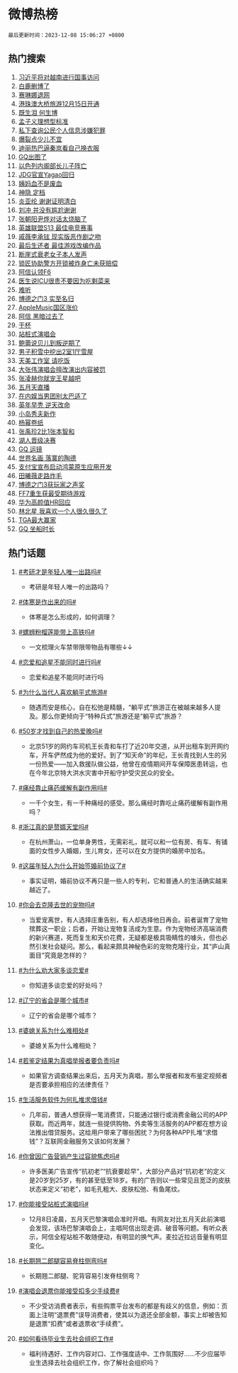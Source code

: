 # 微博热榜

`最后更新时间：2023-12-08 15:06:27 +0800`

## 热门搜索

1. [习近平将对越南进行国事访问](https://m.weibo.cn/search?containerid=100103type%3D1%26t%3D10%26q%3D%23%E4%B9%A0%E8%BF%91%E5%B9%B3%E5%B0%86%E5%AF%B9%E8%B6%8A%E5%8D%97%E8%BF%9B%E8%A1%8C%E5%9B%BD%E4%BA%8B%E8%AE%BF%E9%97%AE%23&stream_entry_id=51&isnewpage=1&extparam=seat%3D1%26filter_type%3Drealtimehot%26q%3D%2523%25E4%25B9%25A0%25E8%25BF%2591%25E5%25B9%25B3%25E5%25B0%2586%25E5%25AF%25B9%25E8%25B6%258A%25E5%258D%2597%25E8%25BF%259B%25E8%25A1%258C%25E5%259B%25BD%25E4%25BA%258B%25E8%25AE%25BF%25E9%2597%25AE%2523%26c_type%3D51%26dgr%3D0%26pos%3D0%26cate%3D10103%26stream_entry_id%3D51%26display_time%3D1702019185%26pre_seqid%3D170201918552001396106)
1. [白鹿删博了](https://m.weibo.cn/search?containerid=100103type%3D1%26t%3D10%26q%3D%23%E7%99%BD%E9%B9%BF%E5%88%A0%E5%8D%9A%E4%BA%86%23&stream_entry_id=31&isnewpage=1&extparam=seat%3D1%26band_rank%3D1%26q%3D%2523%25E7%2599%25BD%25E9%25B9%25BF%25E5%2588%25A0%25E5%258D%259A%25E4%25BA%2586%2523%26flag%3D1%26cate%3D5001%26stream_entry_id%3D31%26realpos%3D1%26filter_type%3Drealtimehot%26dgr%3D0%26lcate%3D5001%26c_type%3D31%26pos%3D0%26display_time%3D1702019185%26pre_seqid%3D170201918552001396106)
1. [赛琳娜退网](https://m.weibo.cn/search?containerid=100103type%3D1%26t%3D10%26q%3D%E8%B5%9B%E7%90%B3%E5%A8%9C%E9%80%80%E7%BD%91&stream_entry_id=31&isnewpage=1&extparam=seat%3D1%26band_rank%3D2%26q%3D%25E8%25B5%259B%25E7%2590%25B3%25E5%25A8%259C%25E9%2580%2580%25E7%25BD%2591%26flag%3D1%26cate%3D5001%26stream_entry_id%3D31%26realpos%3D2%26filter_type%3Drealtimehot%26dgr%3D0%26lcate%3D5001%26c_type%3D31%26pos%3D1%26display_time%3D1702019185%26pre_seqid%3D170201918552001396106)
1. [港珠澳大桥旅游12月15日开通](https://m.weibo.cn/search?containerid=100103type%3D1%26t%3D10%26q%3D%23%E6%B8%AF%E7%8F%A0%E6%BE%B3%E5%A4%A7%E6%A1%A5%E6%97%85%E6%B8%B812%E6%9C%8815%E6%97%A5%E5%BC%80%E9%80%9A%23&stream_entry_id=31&isnewpage=1&extparam=seat%3D1%26band_rank%3D3%26q%3D%2523%25E6%25B8%25AF%25E7%258F%25A0%25E6%25BE%25B3%25E5%25A4%25A7%25E6%25A1%25A5%25E6%2597%2585%25E6%25B8%25B812%25E6%259C%258815%25E6%2597%25A5%25E5%25BC%2580%25E9%2580%259A%2523%26flag%3D0%26cate%3D5001%26stream_entry_id%3D31%26realpos%3D3%26filter_type%3Drealtimehot%26dgr%3D0%26lcate%3D5001%26c_type%3D31%26pos%3D2%26display_time%3D1702019185%26pre_seqid%3D170201918552001396106)
1. [既生泪 何生博](https://m.weibo.cn/search?containerid=100103type%3D1%26t%3D10%26q%3D%E6%97%A2%E7%94%9F%E6%B3%AA+%E4%BD%95%E7%94%9F%E5%8D%9A&stream_entry_id=31&isnewpage=1&extparam=seat%3D1%26band_rank%3D4%26q%3D%25E6%2597%25A2%25E7%2594%259F%25E6%25B3%25AA%2520%25E4%25BD%2595%25E7%2594%259F%25E5%258D%259A%26flag%3D1%26cate%3D5001%26stream_entry_id%3D31%26realpos%3D4%26filter_type%3Drealtimehot%26dgr%3D0%26lcate%3D5001%26c_type%3D31%26pos%3D3%26display_time%3D1702019185%26pre_seqid%3D170201918552001396106)
1. [孟子义理想型标准](https://m.weibo.cn/search?containerid=100103type%3D1%26t%3D10%26q%3D%23%E5%AD%9F%E5%AD%90%E4%B9%89%E7%90%86%E6%83%B3%E5%9E%8B%E6%A0%87%E5%87%86%23&stream_entry_id=31&isnewpage=1&extparam=seat%3D1%26band_rank%3D5%26q%3D%2523%25E5%25AD%259F%25E5%25AD%2590%25E4%25B9%2589%25E7%2590%2586%25E6%2583%25B3%25E5%259E%258B%25E6%25A0%2587%25E5%2587%2586%2523%26flag%3D1%26cate%3D5001%26stream_entry_id%3D31%26realpos%3D5%26filter_type%3Drealtimehot%26dgr%3D0%26lcate%3D5001%26c_type%3D31%26pos%3D4%26display_time%3D1702019185%26pre_seqid%3D170201918552001396106)
1. [私下查询公民个人信息涉嫌犯罪](https://m.weibo.cn/search?containerid=100103type%3D1%26t%3D10%26q%3D%23%E7%A7%81%E4%B8%8B%E6%9F%A5%E8%AF%A2%E5%85%AC%E6%B0%91%E4%B8%AA%E4%BA%BA%E4%BF%A1%E6%81%AF%E6%B6%89%E5%AB%8C%E7%8A%AF%E7%BD%AA%23&stream_entry_id=31&isnewpage=1&extparam=seat%3D1%26band_rank%3D6%26q%3D%2523%25E7%25A7%2581%25E4%25B8%258B%25E6%259F%25A5%25E8%25AF%25A2%25E5%2585%25AC%25E6%25B0%2591%25E4%25B8%25AA%25E4%25BA%25BA%25E4%25BF%25A1%25E6%2581%25AF%25E6%25B6%2589%25E5%25AB%258C%25E7%258A%25AF%25E7%25BD%25AA%2523%26flag%3D1%26cate%3D5001%26stream_entry_id%3D31%26realpos%3D6%26filter_type%3Drealtimehot%26dgr%3D0%26lcate%3D5001%26c_type%3D31%26pos%3D5%26display_time%3D1702019185%26pre_seqid%3D170201918552001396106)
1. [爆裂点少儿不宜](https://m.weibo.cn/search?containerid=100103type%3D1%26t%3D10%26q%3D%23%E7%88%86%E8%A3%82%E7%82%B9%E5%B0%91%E5%84%BF%E4%B8%8D%E5%AE%9C%23&stream_entry_id=31&isnewpage=1&extparam=seat%3D1%26band_rank%3D7%26dgr%3D0%26q%3D%2523%25E7%2588%2586%25E8%25A3%2582%25E7%2582%25B9%25E5%25B0%2591%25E5%2584%25BF%25E4%25B8%258D%25E5%25AE%259C%2523%26is_ad_pos%3D1%26stream_entry_id%3D31%26adid%3D213659%26cate%3D5001%26pos%3D6%26filter_type%3Drealtimehot%26c_type%3D31%26lcate%3D5001%26topic_ad%3D1%26display_time%3D1702019185%26pre_seqid%3D170201918552001396106)
1. [迪丽热巴逼秦岚看自己换衣服](https://m.weibo.cn/search?containerid=100103type%3D1%26t%3D10%26q%3D%E8%BF%AA%E4%B8%BD%E7%83%AD%E5%B7%B4%E9%80%BC%E7%A7%A6%E5%B2%9A%E7%9C%8B%E8%87%AA%E5%B7%B1%E6%8D%A2%E8%A1%A3%E6%9C%8D&stream_entry_id=31&isnewpage=1&extparam=seat%3D1%26band_rank%3D7%26q%3D%25E8%25BF%25AA%25E4%25B8%25BD%25E7%2583%25AD%25E5%25B7%25B4%25E9%2580%25BC%25E7%25A7%25A6%25E5%25B2%259A%25E7%259C%258B%25E8%2587%25AA%25E5%25B7%25B1%25E6%258D%25A2%25E8%25A1%25A3%25E6%259C%258D%26flag%3D2%26cate%3D5001%26stream_entry_id%3D31%26realpos%3D7%26filter_type%3Drealtimehot%26dgr%3D0%26lcate%3D5001%26c_type%3D31%26pos%3D7%26display_time%3D1702019185%26pre_seqid%3D170201918552001396106)
1. [GQ出图了](https://m.weibo.cn/search?containerid=100103type%3D1%26t%3D10%26q%3D%23GQ%E5%87%BA%E5%9B%BE%E4%BA%86%23&stream_entry_id=31&isnewpage=1&extparam=seat%3D1%26band_rank%3D8%26q%3D%2523GQ%25E5%2587%25BA%25E5%259B%25BE%25E4%25BA%2586%2523%26flag%3D16%26cate%3D5001%26stream_entry_id%3D31%26realpos%3D8%26filter_type%3Drealtimehot%26dgr%3D0%26lcate%3D5001%26c_type%3D31%26pos%3D8%26display_time%3D1702019185%26pre_seqid%3D170201918552001396106)
1. [以色列内阁部长儿子阵亡](https://m.weibo.cn/search?containerid=100103type%3D1%26t%3D10%26q%3D%23%E4%BB%A5%E8%89%B2%E5%88%97%E5%86%85%E9%98%81%E9%83%A8%E9%95%BF%E5%84%BF%E5%AD%90%E9%98%B5%E4%BA%A1%23&stream_entry_id=31&isnewpage=1&extparam=seat%3D1%26band_rank%3D9%26q%3D%2523%25E4%25BB%25A5%25E8%2589%25B2%25E5%2588%2597%25E5%2586%2585%25E9%2598%2581%25E9%2583%25A8%25E9%2595%25BF%25E5%2584%25BF%25E5%25AD%2590%25E9%2598%25B5%25E4%25BA%25A1%2523%26flag%3D1%26cate%3D5001%26stream_entry_id%3D31%26realpos%3D9%26filter_type%3Drealtimehot%26dgr%3D0%26lcate%3D5001%26c_type%3D31%26pos%3D9%26display_time%3D1702019185%26pre_seqid%3D170201918552001396106)
1. [JDG官宣Yagao回归](https://m.weibo.cn/search?containerid=100103type%3D1%26t%3D10%26q%3D%23JDG%E5%AE%98%E5%AE%A3Yagao%E5%9B%9E%E5%BD%92%23&stream_entry_id=31&isnewpage=1&extparam=seat%3D1%26band_rank%3D10%26q%3D%2523JDG%25E5%25AE%2598%25E5%25AE%25A3Yagao%25E5%259B%259E%25E5%25BD%2592%2523%26flag%3D1%26cate%3D5001%26stream_entry_id%3D31%26realpos%3D10%26filter_type%3Drealtimehot%26dgr%3D0%26lcate%3D5001%26c_type%3D31%26pos%3D10%26display_time%3D1702019185%26pre_seqid%3D170201918552001396106)
1. [姨妈血不是废血](https://m.weibo.cn/search?containerid=100103type%3D1%26t%3D10%26q%3D%E5%A7%A8%E5%A6%88%E8%A1%80%E4%B8%8D%E6%98%AF%E5%BA%9F%E8%A1%80&stream_entry_id=31&isnewpage=1&extparam=seat%3D1%26band_rank%3D11%26q%3D%25E5%25A7%25A8%25E5%25A6%2588%25E8%25A1%2580%25E4%25B8%258D%25E6%2598%25AF%25E5%25BA%259F%25E8%25A1%2580%26flag%3D1%26cate%3D5001%26stream_entry_id%3D31%26realpos%3D11%26filter_type%3Drealtimehot%26dgr%3D0%26lcate%3D5001%26c_type%3D31%26pos%3D11%26display_time%3D1702019185%26pre_seqid%3D170201918552001396106)
1. [神隐 定档](https://m.weibo.cn/search?containerid=100103type%3D1%26t%3D10%26q%3D%E7%A5%9E%E9%9A%90+%E5%AE%9A%E6%A1%A3&stream_entry_id=31&isnewpage=1&extparam=seat%3D1%26band_rank%3D12%26q%3D%25E7%25A5%259E%25E9%259A%2590%2520%25E5%25AE%259A%25E6%25A1%25A3%26flag%3D1%26cate%3D5001%26stream_entry_id%3D31%26realpos%3D12%26filter_type%3Drealtimehot%26dgr%3D0%26lcate%3D5001%26c_type%3D31%26pos%3D12%26display_time%3D1702019185%26pre_seqid%3D170201918552001396106)
1. [炎亚纶 谢谢证明清白](https://m.weibo.cn/search?containerid=100103type%3D1%26t%3D10%26q%3D%E7%82%8E%E4%BA%9A%E7%BA%B6+%E8%B0%A2%E8%B0%A2%E8%AF%81%E6%98%8E%E6%B8%85%E7%99%BD&stream_entry_id=31&isnewpage=1&extparam=seat%3D1%26band_rank%3D13%26q%3D%25E7%2582%258E%25E4%25BA%259A%25E7%25BA%25B6%2520%25E8%25B0%25A2%25E8%25B0%25A2%25E8%25AF%2581%25E6%2598%258E%25E6%25B8%2585%25E7%2599%25BD%26flag%3D2%26cate%3D5001%26stream_entry_id%3D31%26realpos%3D13%26filter_type%3Drealtimehot%26dgr%3D0%26lcate%3D5001%26c_type%3D31%26pos%3D13%26display_time%3D1702019185%26pre_seqid%3D170201918552001396106)
1. [刘冲 并没有尴尬谢谢](https://m.weibo.cn/search?containerid=100103type%3D1%26t%3D10%26q%3D%E5%88%98%E5%86%B2+%E5%B9%B6%E6%B2%A1%E6%9C%89%E5%B0%B4%E5%B0%AC%E8%B0%A2%E8%B0%A2&stream_entry_id=31&isnewpage=1&extparam=seat%3D1%26band_rank%3D14%26q%3D%25E5%2588%2598%25E5%2586%25B2%2520%25E5%25B9%25B6%25E6%25B2%25A1%25E6%259C%2589%25E5%25B0%25B4%25E5%25B0%25AC%25E8%25B0%25A2%25E8%25B0%25A2%26flag%3D0%26cate%3D5001%26stream_entry_id%3D31%26realpos%3D14%26filter_type%3Drealtimehot%26dgr%3D0%26lcate%3D5001%26c_type%3D31%26pos%3D14%26display_time%3D1702019185%26pre_seqid%3D170201918552001396106)
1. [张朝阳尹烨对话太烧脑了](https://m.weibo.cn/search?containerid=100103type%3D1%26t%3D10%26q%3D%23%E5%BC%A0%E6%9C%9D%E9%98%B3%E5%B0%B9%E7%83%A8%E5%AF%B9%E8%AF%9D%E5%A4%AA%E7%83%A7%E8%84%91%E4%BA%86%23&stream_entry_id=31&isnewpage=1&extparam=seat%3D1%26band_rank%3D15%26q%3D%2523%25E5%25BC%25A0%25E6%259C%259D%25E9%2598%25B3%25E5%25B0%25B9%25E7%2583%25A8%25E5%25AF%25B9%25E8%25AF%259D%25E5%25A4%25AA%25E7%2583%25A7%25E8%2584%2591%25E4%25BA%2586%2523%26flag%3D0%26adid%3D213742%26cate%3D5001%26stream_entry_id%3D31%26realpos%3D15%26filter_type%3Drealtimehot%26dgr%3D0%26lcate%3D5001%26c_type%3D31%26pos%3D15%26display_time%3D1702019185%26pre_seqid%3D170201918552001396106)
1. [英雄联盟S13 最佳电竞赛事](https://m.weibo.cn/search?containerid=100103type%3D1%26t%3D10%26q%3D%E8%8B%B1%E9%9B%84%E8%81%94%E7%9B%9FS13+%E6%9C%80%E4%BD%B3%E7%94%B5%E7%AB%9E%E8%B5%9B%E4%BA%8B&stream_entry_id=31&isnewpage=1&extparam=seat%3D1%26band_rank%3D16%26q%3D%25E8%258B%25B1%25E9%259B%2584%25E8%2581%2594%25E7%259B%259FS13%2520%25E6%259C%2580%25E4%25BD%25B3%25E7%2594%25B5%25E7%25AB%259E%25E8%25B5%259B%25E4%25BA%258B%26flag%3D1%26cate%3D5001%26stream_entry_id%3D31%26realpos%3D16%26filter_type%3Drealtimehot%26dgr%3D0%26lcate%3D5001%26c_type%3D31%26pos%3D16%26display_time%3D1702019185%26pre_seqid%3D170201918552001396106)
1. [戚薇李承铉 现实版恶作剧之吻](https://m.weibo.cn/search?containerid=100103type%3D1%26t%3D10%26q%3D%E6%88%9A%E8%96%87%E6%9D%8E%E6%89%BF%E9%93%89+%E7%8E%B0%E5%AE%9E%E7%89%88%E6%81%B6%E4%BD%9C%E5%89%A7%E4%B9%8B%E5%90%BB&stream_entry_id=31&isnewpage=1&extparam=seat%3D1%26band_rank%3D17%26q%3D%25E6%2588%259A%25E8%2596%2587%25E6%259D%258E%25E6%2589%25BF%25E9%2593%2589%2520%25E7%258E%25B0%25E5%25AE%259E%25E7%2589%2588%25E6%2581%25B6%25E4%25BD%259C%25E5%2589%25A7%25E4%25B9%258B%25E5%2590%25BB%26flag%3D1%26cate%3D5001%26stream_entry_id%3D31%26realpos%3D17%26filter_type%3Drealtimehot%26dgr%3D0%26lcate%3D5001%26c_type%3D31%26pos%3D17%26display_time%3D1702019185%26pre_seqid%3D170201918552001396106)
1. [最后生还者 最佳游戏改编作品](https://m.weibo.cn/search?containerid=100103type%3D1%26t%3D10%26q%3D%E6%9C%80%E5%90%8E%E7%94%9F%E8%BF%98%E8%80%85+%E6%9C%80%E4%BD%B3%E6%B8%B8%E6%88%8F%E6%94%B9%E7%BC%96%E4%BD%9C%E5%93%81&stream_entry_id=31&isnewpage=1&extparam=seat%3D1%26band_rank%3D18%26q%3D%25E6%259C%2580%25E5%2590%258E%25E7%2594%259F%25E8%25BF%2598%25E8%2580%2585%2520%25E6%259C%2580%25E4%25BD%25B3%25E6%25B8%25B8%25E6%2588%258F%25E6%2594%25B9%25E7%25BC%2596%25E4%25BD%259C%25E5%2593%2581%26flag%3D1%26cate%3D5001%26stream_entry_id%3D31%26realpos%3D18%26filter_type%3Drealtimehot%26dgr%3D0%26lcate%3D5001%26c_type%3D31%26pos%3D18%26display_time%3D1702019185%26pre_seqid%3D170201918552001396106)
1. [断崖式衰老女子本人发声](https://m.weibo.cn/search?containerid=100103type%3D1%26t%3D10%26q%3D%23%E6%96%AD%E5%B4%96%E5%BC%8F%E8%A1%B0%E8%80%81%E5%A5%B3%E5%AD%90%E6%9C%AC%E4%BA%BA%E5%8F%91%E5%A3%B0%23&stream_entry_id=31&isnewpage=1&extparam=seat%3D1%26band_rank%3D19%26q%3D%2523%25E6%2596%25AD%25E5%25B4%2596%25E5%25BC%258F%25E8%25A1%25B0%25E8%2580%2581%25E5%25A5%25B3%25E5%25AD%2590%25E6%259C%25AC%25E4%25BA%25BA%25E5%258F%2591%25E5%25A3%25B0%2523%26flag%3D0%26cate%3D5001%26stream_entry_id%3D31%26realpos%3D19%26filter_type%3Drealtimehot%26dgr%3D0%26lcate%3D5001%26c_type%3D31%26pos%3D19%26display_time%3D1702019185%26pre_seqid%3D170201918552001396106)
1. [锁匠协助警方开锁被炸身亡未获赔偿](https://m.weibo.cn/search?containerid=100103type%3D1%26t%3D10%26q%3D%23%E9%94%81%E5%8C%A0%E5%8D%8F%E5%8A%A9%E8%AD%A6%E6%96%B9%E5%BC%80%E9%94%81%E8%A2%AB%E7%82%B8%E8%BA%AB%E4%BA%A1%E6%9C%AA%E8%8E%B7%E8%B5%94%E5%81%BF%23&stream_entry_id=31&isnewpage=1&extparam=seat%3D1%26band_rank%3D20%26q%3D%2523%25E9%2594%2581%25E5%258C%25A0%25E5%258D%258F%25E5%258A%25A9%25E8%25AD%25A6%25E6%2596%25B9%25E5%25BC%2580%25E9%2594%2581%25E8%25A2%25AB%25E7%2582%25B8%25E8%25BA%25AB%25E4%25BA%25A1%25E6%259C%25AA%25E8%258E%25B7%25E8%25B5%2594%25E5%2581%25BF%2523%26flag%3D0%26cate%3D5001%26stream_entry_id%3D31%26realpos%3D20%26filter_type%3Drealtimehot%26dgr%3D0%26lcate%3D5001%26c_type%3D31%26pos%3D20%26display_time%3D1702019185%26pre_seqid%3D170201918552001396106)
1. [阿信认领F6](https://m.weibo.cn/search?containerid=100103type%3D1%26t%3D10%26q%3D%23%E9%98%BF%E4%BF%A1%E8%AE%A4%E9%A2%86F6%23&stream_entry_id=31&isnewpage=1&extparam=seat%3D1%26band_rank%3D21%26q%3D%2523%25E9%2598%25BF%25E4%25BF%25A1%25E8%25AE%25A4%25E9%25A2%2586F6%2523%26flag%3D1%26cate%3D5001%26stream_entry_id%3D31%26realpos%3D21%26filter_type%3Drealtimehot%26dgr%3D0%26lcate%3D5001%26c_type%3D31%26pos%3D21%26display_time%3D1702019185%26pre_seqid%3D170201918552001396106)
1. [医生说ICU很贵不要因为吃剩菜来](https://m.weibo.cn/search?containerid=100103type%3D1%26t%3D10%26q%3D%23%E5%8C%BB%E7%94%9F%E8%AF%B4ICU%E5%BE%88%E8%B4%B5%E4%B8%8D%E8%A6%81%E5%9B%A0%E4%B8%BA%E5%90%83%E5%89%A9%E8%8F%9C%E6%9D%A5%23&stream_entry_id=31&isnewpage=1&extparam=seat%3D1%26band_rank%3D22%26q%3D%2523%25E5%258C%25BB%25E7%2594%259F%25E8%25AF%25B4ICU%25E5%25BE%2588%25E8%25B4%25B5%25E4%25B8%258D%25E8%25A6%2581%25E5%259B%25A0%25E4%25B8%25BA%25E5%2590%2583%25E5%2589%25A9%25E8%258F%259C%25E6%259D%25A5%2523%26flag%3D32768%26cate%3D5001%26stream_entry_id%3D31%26realpos%3D22%26filter_type%3Drealtimehot%26dgr%3D0%26lcate%3D5001%26c_type%3D31%26pos%3D22%26display_time%3D1702019185%26pre_seqid%3D170201918552001396106)
1. [难听](https://m.weibo.cn/search?containerid=100103type%3D1%26t%3D10%26q%3D%E9%9A%BE%E5%90%AC&stream_entry_id=31&isnewpage=1&extparam=seat%3D1%26band_rank%3D23%26q%3D%25E9%259A%25BE%25E5%2590%25AC%26flag%3D0%26cate%3D5001%26stream_entry_id%3D31%26realpos%3D23%26filter_type%3Drealtimehot%26dgr%3D0%26lcate%3D5001%26c_type%3D31%26pos%3D23%26display_time%3D1702019185%26pre_seqid%3D170201918552001396106)
1. [博德之门3 实至名归](https://m.weibo.cn/search?containerid=100103type%3D1%26t%3D10%26q%3D%E5%8D%9A%E5%BE%B7%E4%B9%8B%E9%97%A83+%E5%AE%9E%E8%87%B3%E5%90%8D%E5%BD%92&stream_entry_id=31&isnewpage=1&extparam=seat%3D1%26band_rank%3D24%26q%3D%25E5%258D%259A%25E5%25BE%25B7%25E4%25B9%258B%25E9%2597%25A83%2520%25E5%25AE%259E%25E8%2587%25B3%25E5%2590%258D%25E5%25BD%2592%26flag%3D1%26cate%3D5001%26stream_entry_id%3D31%26realpos%3D24%26filter_type%3Drealtimehot%26dgr%3D0%26lcate%3D5001%26c_type%3D31%26pos%3D24%26display_time%3D1702019185%26pre_seqid%3D170201918552001396106)
1. [AppleMusic国区涨价](https://m.weibo.cn/search?containerid=100103type%3D1%26t%3D10%26q%3D%23AppleMusic%E5%9B%BD%E5%8C%BA%E6%B6%A8%E4%BB%B7%23&stream_entry_id=31&isnewpage=1&extparam=seat%3D1%26band_rank%3D25%26q%3D%2523AppleMusic%25E5%259B%25BD%25E5%258C%25BA%25E6%25B6%25A8%25E4%25BB%25B7%2523%26flag%3D1%26cate%3D5001%26stream_entry_id%3D31%26realpos%3D25%26filter_type%3Drealtimehot%26dgr%3D0%26lcate%3D5001%26c_type%3D31%26pos%3D25%26display_time%3D1702019185%26pre_seqid%3D170201918552001396106)
1. [阿信 黑暗过去了](https://m.weibo.cn/search?containerid=100103type%3D1%26t%3D10%26q%3D%E9%98%BF%E4%BF%A1+%E9%BB%91%E6%9A%97%E8%BF%87%E5%8E%BB%E4%BA%86&stream_entry_id=31&isnewpage=1&extparam=seat%3D1%26band_rank%3D26%26q%3D%25E9%2598%25BF%25E4%25BF%25A1%2520%25E9%25BB%2591%25E6%259A%2597%25E8%25BF%2587%25E5%258E%25BB%25E4%25BA%2586%26flag%3D0%26cate%3D5001%26stream_entry_id%3D31%26realpos%3D26%26filter_type%3Drealtimehot%26dgr%3D0%26lcate%3D5001%26c_type%3D31%26pos%3D26%26display_time%3D1702019185%26pre_seqid%3D170201918552001396106)
1. [干杯](https://m.weibo.cn/search?containerid=100103type%3D1%26t%3D10%26q%3D%E5%B9%B2%E6%9D%AF&stream_entry_id=31&isnewpage=1&extparam=seat%3D1%26band_rank%3D27%26q%3D%25E5%25B9%25B2%25E6%259D%25AF%26flag%3D1%26cate%3D5001%26stream_entry_id%3D31%26realpos%3D27%26filter_type%3Drealtimehot%26dgr%3D0%26lcate%3D5001%26c_type%3D31%26pos%3D27%26display_time%3D1702019185%26pre_seqid%3D170201918552001396106)
1. [站桩式演唱会](https://m.weibo.cn/search?containerid=100103type%3D1%26t%3D10%26q%3D%E7%AB%99%E6%A1%A9%E5%BC%8F%E6%BC%94%E5%94%B1%E4%BC%9A&stream_entry_id=31&isnewpage=1&extparam=seat%3D1%26band_rank%3D28%26q%3D%25E7%25AB%2599%25E6%25A1%25A9%25E5%25BC%258F%25E6%25BC%2594%25E5%2594%25B1%25E4%25BC%259A%26flag%3D0%26cate%3D5001%26stream_entry_id%3D31%26realpos%3D28%26filter_type%3Drealtimehot%26dgr%3D0%26lcate%3D5001%26c_type%3D31%26pos%3D28%26display_time%3D1702019185%26pre_seqid%3D170201918552001396106)
1. [鲍蕾说贝儿到叛逆期了](https://m.weibo.cn/search?containerid=100103type%3D1%26t%3D10%26q%3D%23%E9%B2%8D%E8%95%BE%E8%AF%B4%E8%B4%9D%E5%84%BF%E5%88%B0%E5%8F%9B%E9%80%86%E6%9C%9F%E4%BA%86%23&stream_entry_id=31&isnewpage=1&extparam=seat%3D1%26band_rank%3D29%26q%3D%2523%25E9%25B2%258D%25E8%2595%25BE%25E8%25AF%25B4%25E8%25B4%259D%25E5%2584%25BF%25E5%2588%25B0%25E5%258F%259B%25E9%2580%2586%25E6%259C%259F%25E4%25BA%2586%2523%26flag%3D1%26cate%3D5001%26stream_entry_id%3D31%26realpos%3D29%26filter_type%3Drealtimehot%26dgr%3D0%26lcate%3D5001%26c_type%3D31%26pos%3D29%26display_time%3D1702019185%26pre_seqid%3D170201918552001396106)
1. [男子积雪中挖出2室1厅雪屋](https://m.weibo.cn/search?containerid=100103type%3D1%26t%3D10%26q%3D%23%E7%94%B7%E5%AD%90%E7%A7%AF%E9%9B%AA%E4%B8%AD%E6%8C%96%E5%87%BA2%E5%AE%A41%E5%8E%85%E9%9B%AA%E5%B1%8B%23&stream_entry_id=31&isnewpage=1&extparam=seat%3D1%26band_rank%3D30%26q%3D%2523%25E7%2594%25B7%25E5%25AD%2590%25E7%25A7%25AF%25E9%259B%25AA%25E4%25B8%25AD%25E6%258C%2596%25E5%2587%25BA2%25E5%25AE%25A41%25E5%258E%2585%25E9%259B%25AA%25E5%25B1%258B%2523%26flag%3D32768%26cate%3D5001%26stream_entry_id%3D31%26realpos%3D30%26filter_type%3Drealtimehot%26dgr%3D0%26lcate%3D5001%26c_type%3D31%26pos%3D30%26display_time%3D1702019185%26pre_seqid%3D170201918552001396106)
1. [天美工作室 请吃饭](https://m.weibo.cn/search?containerid=100103type%3D1%26t%3D10%26q%3D%E5%A4%A9%E7%BE%8E%E5%B7%A5%E4%BD%9C%E5%AE%A4+%E8%AF%B7%E5%90%83%E9%A5%AD&stream_entry_id=31&isnewpage=1&extparam=seat%3D1%26band_rank%3D31%26q%3D%25E5%25A4%25A9%25E7%25BE%258E%25E5%25B7%25A5%25E4%25BD%259C%25E5%25AE%25A4%2520%25E8%25AF%25B7%25E5%2590%2583%25E9%25A5%25AD%26flag%3D1%26cate%3D5001%26stream_entry_id%3D31%26realpos%3D31%26filter_type%3Drealtimehot%26dgr%3D0%26lcate%3D5001%26c_type%3D31%26pos%3D31%26display_time%3D1702019185%26pre_seqid%3D170201918552001396106)
1. [大张伟演唱会擅改演出内容被罚](https://m.weibo.cn/search?containerid=100103type%3D1%26t%3D10%26q%3D%23%E5%A4%A7%E5%BC%A0%E4%BC%9F%E6%BC%94%E5%94%B1%E4%BC%9A%E6%93%85%E6%94%B9%E6%BC%94%E5%87%BA%E5%86%85%E5%AE%B9%E8%A2%AB%E7%BD%9A%23&stream_entry_id=31&isnewpage=1&extparam=seat%3D1%26band_rank%3D32%26q%3D%2523%25E5%25A4%25A7%25E5%25BC%25A0%25E4%25BC%259F%25E6%25BC%2594%25E5%2594%25B1%25E4%25BC%259A%25E6%2593%2585%25E6%2594%25B9%25E6%25BC%2594%25E5%2587%25BA%25E5%2586%2585%25E5%25AE%25B9%25E8%25A2%25AB%25E7%25BD%259A%2523%26flag%3D0%26cate%3D5001%26stream_entry_id%3D31%26realpos%3D32%26filter_type%3Drealtimehot%26dgr%3D0%26lcate%3D5001%26c_type%3D31%26pos%3D32%26display_time%3D1702019185%26pre_seqid%3D170201918552001396106)
1. [张凌赫你就宠王星越吧](https://m.weibo.cn/search?containerid=100103type%3D1%26t%3D10%26q%3D%E5%BC%A0%E5%87%8C%E8%B5%AB%E4%BD%A0%E5%B0%B1%E5%AE%A0%E7%8E%8B%E6%98%9F%E8%B6%8A%E5%90%A7&stream_entry_id=31&isnewpage=1&extparam=seat%3D1%26band_rank%3D33%26q%3D%25E5%25BC%25A0%25E5%2587%258C%25E8%25B5%25AB%25E4%25BD%25A0%25E5%25B0%25B1%25E5%25AE%25A0%25E7%258E%258B%25E6%2598%259F%25E8%25B6%258A%25E5%2590%25A7%26flag%3D1%26cate%3D5001%26stream_entry_id%3D31%26realpos%3D33%26filter_type%3Drealtimehot%26dgr%3D0%26lcate%3D5001%26c_type%3D31%26pos%3D33%26display_time%3D1702019185%26pre_seqid%3D170201918552001396106)
1. [五月天直播](https://m.weibo.cn/search?containerid=100103type%3D1%26t%3D10%26q%3D%E4%BA%94%E6%9C%88%E5%A4%A9%E7%9B%B4%E6%92%AD&stream_entry_id=31&isnewpage=1&extparam=seat%3D1%26band_rank%3D34%26q%3D%25E4%25BA%2594%25E6%259C%2588%25E5%25A4%25A9%25E7%259B%25B4%25E6%2592%25AD%26flag%3D0%26cate%3D5001%26stream_entry_id%3D31%26realpos%3D34%26filter_type%3Drealtimehot%26dgr%3D0%26lcate%3D5001%26c_type%3D31%26pos%3D34%26display_time%3D1702019185%26pre_seqid%3D170201918552001396106)
1. [在内娱当男团别太巴适了](https://m.weibo.cn/search?containerid=100103type%3D1%26t%3D10%26q%3D%E5%9C%A8%E5%86%85%E5%A8%B1%E5%BD%93%E7%94%B7%E5%9B%A2%E5%88%AB%E5%A4%AA%E5%B7%B4%E9%80%82%E4%BA%86&stream_entry_id=31&isnewpage=1&extparam=seat%3D1%26band_rank%3D35%26q%3D%25E5%259C%25A8%25E5%2586%2585%25E5%25A8%25B1%25E5%25BD%2593%25E7%2594%25B7%25E5%259B%25A2%25E5%2588%25AB%25E5%25A4%25AA%25E5%25B7%25B4%25E9%2580%2582%25E4%25BA%2586%26flag%3D0%26cate%3D5001%26stream_entry_id%3D31%26realpos%3D35%26filter_type%3Drealtimehot%26dgr%3D0%26lcate%3D5001%26c_type%3D31%26pos%3D35%26display_time%3D1702019185%26pre_seqid%3D170201918552001396106)
1. [英年早秃 逆天改命](https://m.weibo.cn/search?containerid=100103type%3D1%26t%3D10%26q%3D%E8%8B%B1%E5%B9%B4%E6%97%A9%E7%A7%83+%E9%80%86%E5%A4%A9%E6%94%B9%E5%91%BD&stream_entry_id=31&isnewpage=1&extparam=seat%3D1%26band_rank%3D36%26q%3D%25E8%258B%25B1%25E5%25B9%25B4%25E6%2597%25A9%25E7%25A7%2583%2520%25E9%2580%2586%25E5%25A4%25A9%25E6%2594%25B9%25E5%2591%25BD%26flag%3D1%26cate%3D5001%26stream_entry_id%3D31%26realpos%3D36%26filter_type%3Drealtimehot%26dgr%3D0%26lcate%3D5001%26c_type%3D31%26pos%3D36%26display_time%3D1702019185%26pre_seqid%3D170201918552001396106)
1. [小岛秀夫新作](https://m.weibo.cn/search?containerid=100103type%3D1%26t%3D10%26q%3D%E5%B0%8F%E5%B2%9B%E7%A7%80%E5%A4%AB%E6%96%B0%E4%BD%9C&stream_entry_id=31&isnewpage=1&extparam=seat%3D1%26band_rank%3D37%26q%3D%25E5%25B0%258F%25E5%25B2%259B%25E7%25A7%2580%25E5%25A4%25AB%25E6%2596%25B0%25E4%25BD%259C%26flag%3D1%26cate%3D5001%26stream_entry_id%3D31%26realpos%3D37%26filter_type%3Drealtimehot%26dgr%3D0%26lcate%3D5001%26c_type%3D31%26pos%3D37%26display_time%3D1702019185%26pre_seqid%3D170201918552001396106)
1. [杨幂卷纸](https://m.weibo.cn/search?containerid=100103type%3D1%26t%3D10%26q%3D%23%E6%9D%A8%E5%B9%82%E5%8D%B7%E7%BA%B8%23&stream_entry_id=31&isnewpage=1&extparam=seat%3D1%26band_rank%3D38%26q%3D%2523%25E6%259D%25A8%25E5%25B9%2582%25E5%258D%25B7%25E7%25BA%25B8%2523%26flag%3D1%26cate%3D5001%26stream_entry_id%3D31%26realpos%3D38%26filter_type%3Drealtimehot%26dgr%3D0%26lcate%3D5001%26c_type%3D31%26pos%3D38%26display_time%3D1702019185%26pre_seqid%3D170201918552001396106)
1. [张禹珍2比1张本智和](https://m.weibo.cn/search?containerid=100103type%3D1%26t%3D10%26q%3D%23%E5%BC%A0%E7%A6%B9%E7%8F%8D2%E6%AF%941%E5%BC%A0%E6%9C%AC%E6%99%BA%E5%92%8C%23&stream_entry_id=31&isnewpage=1&extparam=seat%3D1%26band_rank%3D39%26q%3D%2523%25E5%25BC%25A0%25E7%25A6%25B9%25E7%258F%258D2%25E6%25AF%25941%25E5%25BC%25A0%25E6%259C%25AC%25E6%2599%25BA%25E5%2592%258C%2523%26flag%3D1%26cate%3D5001%26stream_entry_id%3D31%26realpos%3D39%26filter_type%3Drealtimehot%26dgr%3D0%26lcate%3D5001%26c_type%3D31%26pos%3D39%26display_time%3D1702019185%26pre_seqid%3D170201918552001396106)
1. [湖人晋级决赛](https://m.weibo.cn/search?containerid=100103type%3D1%26t%3D10%26q%3D%23%E6%B9%96%E4%BA%BA%E6%99%8B%E7%BA%A7%E5%86%B3%E8%B5%9B%23&stream_entry_id=31&isnewpage=1&extparam=seat%3D1%26band_rank%3D40%26q%3D%2523%25E6%25B9%2596%25E4%25BA%25BA%25E6%2599%258B%25E7%25BA%25A7%25E5%2586%25B3%25E8%25B5%259B%2523%26flag%3D1%26cate%3D5001%26stream_entry_id%3D31%26realpos%3D40%26filter_type%3Drealtimehot%26dgr%3D0%26lcate%3D5001%26c_type%3D31%26pos%3D40%26display_time%3D1702019185%26pre_seqid%3D170201918552001396106)
1. [GQ 运镜](https://m.weibo.cn/search?containerid=100103type%3D1%26t%3D10%26q%3DGQ+%E8%BF%90%E9%95%9C&stream_entry_id=31&isnewpage=1&extparam=seat%3D1%26band_rank%3D41%26q%3DGQ%2520%25E8%25BF%2590%25E9%2595%259C%26flag%3D0%26cate%3D5001%26stream_entry_id%3D31%26realpos%3D41%26filter_type%3Drealtimehot%26dgr%3D0%26lcate%3D5001%26c_type%3D31%26pos%3D41%26display_time%3D1702019185%26pre_seqid%3D170201918552001396106)
1. [世界名画 落寞的陶德](https://m.weibo.cn/search?containerid=100103type%3D1%26t%3D10%26q%3D%E4%B8%96%E7%95%8C%E5%90%8D%E7%94%BB+%E8%90%BD%E5%AF%9E%E7%9A%84%E9%99%B6%E5%BE%B7&stream_entry_id=31&isnewpage=1&extparam=seat%3D1%26band_rank%3D42%26q%3D%25E4%25B8%2596%25E7%2595%258C%25E5%2590%258D%25E7%2594%25BB%2520%25E8%2590%25BD%25E5%25AF%259E%25E7%259A%2584%25E9%2599%25B6%25E5%25BE%25B7%26flag%3D1%26cate%3D5001%26stream_entry_id%3D31%26realpos%3D42%26filter_type%3Drealtimehot%26dgr%3D0%26lcate%3D5001%26c_type%3D31%26pos%3D42%26display_time%3D1702019185%26pre_seqid%3D170201918552001396106)
1. [支付宝宣布启动鸿蒙原生应用开发](https://m.weibo.cn/search?containerid=100103type%3D1%26t%3D10%26q%3D%23%E6%94%AF%E4%BB%98%E5%AE%9D%E5%AE%A3%E5%B8%83%E5%90%AF%E5%8A%A8%E9%B8%BF%E8%92%99%E5%8E%9F%E7%94%9F%E5%BA%94%E7%94%A8%E5%BC%80%E5%8F%91%23&stream_entry_id=31&isnewpage=1&extparam=seat%3D1%26band_rank%3D43%26q%3D%2523%25E6%2594%25AF%25E4%25BB%2598%25E5%25AE%259D%25E5%25AE%25A3%25E5%25B8%2583%25E5%2590%25AF%25E5%258A%25A8%25E9%25B8%25BF%25E8%2592%2599%25E5%258E%259F%25E7%2594%259F%25E5%25BA%2594%25E7%2594%25A8%25E5%25BC%2580%25E5%258F%2591%2523%26flag%3D0%26cate%3D5001%26stream_entry_id%3D31%26realpos%3D43%26filter_type%3Drealtimehot%26dgr%3D0%26lcate%3D5001%26c_type%3D31%26pos%3D43%26display_time%3D1702019185%26pre_seqid%3D170201918552001396106)
1. [田曦薇走路炸毛](https://m.weibo.cn/search?containerid=100103type%3D1%26t%3D10%26q%3D%23%E7%94%B0%E6%9B%A6%E8%96%87%E8%B5%B0%E8%B7%AF%E7%82%B8%E6%AF%9B%23&stream_entry_id=31&isnewpage=1&extparam=seat%3D1%26band_rank%3D44%26q%3D%2523%25E7%2594%25B0%25E6%259B%25A6%25E8%2596%2587%25E8%25B5%25B0%25E8%25B7%25AF%25E7%2582%25B8%25E6%25AF%259B%2523%26flag%3D1%26cate%3D5001%26stream_entry_id%3D31%26realpos%3D44%26filter_type%3Drealtimehot%26dgr%3D0%26lcate%3D5001%26c_type%3D31%26pos%3D44%26display_time%3D1702019185%26pre_seqid%3D170201918552001396106)
1. [博德之门3获玩家之声奖](https://m.weibo.cn/search?containerid=100103type%3D1%26t%3D10%26q%3D%23%E5%8D%9A%E5%BE%B7%E4%B9%8B%E9%97%A83%E8%8E%B7%E7%8E%A9%E5%AE%B6%E4%B9%8B%E5%A3%B0%E5%A5%96%23&stream_entry_id=31&isnewpage=1&extparam=seat%3D1%26band_rank%3D45%26q%3D%2523%25E5%258D%259A%25E5%25BE%25B7%25E4%25B9%258B%25E9%2597%25A83%25E8%258E%25B7%25E7%258E%25A9%25E5%25AE%25B6%25E4%25B9%258B%25E5%25A3%25B0%25E5%25A5%2596%2523%26flag%3D1%26cate%3D5001%26stream_entry_id%3D31%26realpos%3D45%26filter_type%3Drealtimehot%26dgr%3D0%26lcate%3D5001%26c_type%3D31%26pos%3D45%26display_time%3D1702019185%26pre_seqid%3D170201918552001396106)
1. [FF7重生获最受期待游戏](https://m.weibo.cn/search?containerid=100103type%3D1%26t%3D10%26q%3D%23FF7%E9%87%8D%E7%94%9F%E8%8E%B7%E6%9C%80%E5%8F%97%E6%9C%9F%E5%BE%85%E6%B8%B8%E6%88%8F%23&stream_entry_id=31&isnewpage=1&extparam=seat%3D1%26band_rank%3D46%26q%3D%2523FF7%25E9%2587%258D%25E7%2594%259F%25E8%258E%25B7%25E6%259C%2580%25E5%258F%2597%25E6%259C%259F%25E5%25BE%2585%25E6%25B8%25B8%25E6%2588%258F%2523%26flag%3D1%26cate%3D5001%26stream_entry_id%3D31%26realpos%3D46%26filter_type%3Drealtimehot%26dgr%3D0%26lcate%3D5001%26c_type%3D31%26pos%3D46%26display_time%3D1702019185%26pre_seqid%3D170201918552001396106)
1. [华为高颜值HR回应](https://m.weibo.cn/search?containerid=100103type%3D1%26t%3D10%26q%3D%23%E5%8D%8E%E4%B8%BA%E9%AB%98%E9%A2%9C%E5%80%BCHR%E5%9B%9E%E5%BA%94%23&stream_entry_id=31&isnewpage=1&extparam=seat%3D1%26band_rank%3D47%26q%3D%2523%25E5%258D%258E%25E4%25B8%25BA%25E9%25AB%2598%25E9%25A2%259C%25E5%2580%25BCHR%25E5%259B%259E%25E5%25BA%2594%2523%26flag%3D0%26cate%3D5001%26stream_entry_id%3D31%26realpos%3D47%26filter_type%3Drealtimehot%26dgr%3D0%26lcate%3D5001%26c_type%3D31%26pos%3D47%26display_time%3D1702019185%26pre_seqid%3D170201918552001396106)
1. [林北星 我喜欢一个人很久很久了](https://m.weibo.cn/search?containerid=100103type%3D1%26t%3D10%26q%3D%E6%9E%97%E5%8C%97%E6%98%9F+%E6%88%91%E5%96%9C%E6%AC%A2%E4%B8%80%E4%B8%AA%E4%BA%BA%E5%BE%88%E4%B9%85%E5%BE%88%E4%B9%85%E4%BA%86&stream_entry_id=31&isnewpage=1&extparam=seat%3D1%26band_rank%3D48%26q%3D%25E6%259E%2597%25E5%258C%2597%25E6%2598%259F%2520%25E6%2588%2591%25E5%2596%259C%25E6%25AC%25A2%25E4%25B8%2580%25E4%25B8%25AA%25E4%25BA%25BA%25E5%25BE%2588%25E4%25B9%2585%25E5%25BE%2588%25E4%25B9%2585%25E4%25BA%2586%26flag%3D1%26cate%3D5001%26stream_entry_id%3D31%26realpos%3D48%26filter_type%3Drealtimehot%26dgr%3D0%26lcate%3D5001%26c_type%3D31%26pos%3D48%26display_time%3D1702019185%26pre_seqid%3D170201918552001396106)
1. [TGA最大赢家](https://m.weibo.cn/search?containerid=100103type%3D1%26t%3D10%26q%3DTGA%E6%9C%80%E5%A4%A7%E8%B5%A2%E5%AE%B6&stream_entry_id=31&isnewpage=1&extparam=seat%3D1%26band_rank%3D49%26q%3DTGA%25E6%259C%2580%25E5%25A4%25A7%25E8%25B5%25A2%25E5%25AE%25B6%26flag%3D1%26cate%3D5001%26stream_entry_id%3D31%26realpos%3D49%26filter_type%3Drealtimehot%26dgr%3D0%26lcate%3D5001%26c_type%3D31%26pos%3D49%26display_time%3D1702019185%26pre_seqid%3D170201918552001396106)
1. [GQ 坐船时长](https://m.weibo.cn/search?containerid=100103type%3D1%26t%3D10%26q%3DGQ+%E5%9D%90%E8%88%B9%E6%97%B6%E9%95%BF&stream_entry_id=31&isnewpage=1&extparam=seat%3D1%26band_rank%3D50%26q%3DGQ%2520%25E5%259D%2590%25E8%2588%25B9%25E6%2597%25B6%25E9%2595%25BF%26flag%3D0%26cate%3D5001%26stream_entry_id%3D31%26realpos%3D50%26filter_type%3Drealtimehot%26dgr%3D0%26lcate%3D5001%26c_type%3D31%26pos%3D50%26display_time%3D1702019185%26pre_seqid%3D170201918552001396106)

## 热门话题

1. [#考研才是年轻人唯一出路吗#](https://m.weibo.cn/search?containerid=231522type%3D1%26t%3D10%26q%3D%23%E8%80%83%E7%A0%94%E6%89%8D%E6%98%AF%E5%B9%B4%E8%BD%BB%E4%BA%BA%E5%94%AF%E4%B8%80%E5%87%BA%E8%B7%AF%E5%90%97%23&stream_entry_id=128&isnewpage=1&extparam=seat%3D1%26lcate%3D5004%26c_type%3D128%26dgr%3D0%26cate%3D5004%26unitid%3D1701958686982%26pos%3D1-0-0%26display_time%3D1702019187%26pre_seqid%3D170201918697907363103)
    - 考研是年轻人唯一的出路吗？

1. [#体寒是作出来的吗#](https://m.weibo.cn/search?containerid=231522type%3D1%26t%3D10%26q%3D%23%E4%BD%93%E5%AF%92%E6%98%AF%E4%BD%9C%E5%87%BA%E6%9D%A5%E7%9A%84%E5%90%97%23&stream_entry_id=128&isnewpage=1&extparam=seat%3D1%26lcate%3D5004%26c_type%3D128%26dgr%3D0%26cate%3D5004%26unitid%3D1701912475342%26pos%3D1-0-1%26display_time%3D1702019187%26pre_seqid%3D170201918697907363103)
    - 体寒是怎么形成的，如何调理？

1. [#螺蛳粉榴莲能带上高铁吗#](https://m.weibo.cn/search?containerid=231522type%3D1%26t%3D10%26q%3D%23%E8%9E%BA%E8%9B%B3%E7%B2%89%E6%A6%B4%E8%8E%B2%E8%83%BD%E5%B8%A6%E4%B8%8A%E9%AB%98%E9%93%81%E5%90%97%23&stream_entry_id=128&isnewpage=1&extparam=seat%3D1%26lcate%3D5004%26c_type%3D128%26dgr%3D0%26cate%3D5004%26unitid%3D1702015385730%26pos%3D1-0-2%26display_time%3D1702019187%26pre_seqid%3D170201918697907363103)
    - 一文梳理火车禁带限带物品有哪些↓↓

1. [#恋爱和追星不能同时进行吗#](https://m.weibo.cn/search?containerid=231522type%3D1%26t%3D10%26q%3D%23%E6%81%8B%E7%88%B1%E5%92%8C%E8%BF%BD%E6%98%9F%E4%B8%8D%E8%83%BD%E5%90%8C%E6%97%B6%E8%BF%9B%E8%A1%8C%E5%90%97%23&stream_entry_id=128&isnewpage=1&extparam=seat%3D1%26lcate%3D5004%26c_type%3D128%26dgr%3D0%26cate%3D5004%26unitid%3D1702018065088%26pos%3D1-0-3%26display_time%3D1702019187%26pre_seqid%3D170201918697907363103)
    - 恋爱和追星不能同时进行吗

1. [#为什么当代人喜欢躺平式旅游#](https://m.weibo.cn/search?containerid=231522type%3D1%26t%3D10%26q%3D%23%E4%B8%BA%E4%BB%80%E4%B9%88%E5%BD%93%E4%BB%A3%E4%BA%BA%E5%96%9C%E6%AC%A2%E8%BA%BA%E5%B9%B3%E5%BC%8F%E6%97%85%E6%B8%B8%23&stream_entry_id=128&isnewpage=1&extparam=seat%3D1%26lcate%3D5004%26c_type%3D128%26dgr%3D0%26cate%3D5004%26unitid%3D1702007855811%26pos%3D1-0-4%26display_time%3D1702019187%26pre_seqid%3D170201918697907363103)
    - 随遇而安是核心，自在松弛是精髓，“躺平式”旅游正在被越来越多人提及。那么你更倾向于“特种兵式”旅游还是“躺平式”旅游？

1. [#50岁才找到自己的热爱晚吗#](https://m.weibo.cn/search?containerid=231522type%3D1%26t%3D10%26q%3D%2350%E5%B2%81%E6%89%8D%E6%89%BE%E5%88%B0%E8%87%AA%E5%B7%B1%E7%9A%84%E7%83%AD%E7%88%B1%E6%99%9A%E5%90%97%23&stream_entry_id=128&isnewpage=1&extparam=seat%3D1%26lcate%3D5004%26c_type%3D128%26dgr%3D0%26cate%3D5004%26unitid%3D1702018380461%26pos%3D1-0-5%26display_time%3D1702019187%26pre_seqid%3D170201918697907363103)
    - 北京51岁的网约车司机王长青和车打了近20年交道，从开出租车到开网约车，开车俨然成为他的爱好。到了“知天命”的年纪，王长青找到人生的另一份热爱——加入救援队做公益，他曾在疫情期间开车保障医患转运，也在今年北京特大洪水灾害中开船守护受灾民众的安全。

1. [#痛经靠止痛药缓解有副作用吗#](https://m.weibo.cn/search?containerid=231522type%3D1%26t%3D10%26q%3D%23%E7%97%9B%E7%BB%8F%E9%9D%A0%E6%AD%A2%E7%97%9B%E8%8D%AF%E7%BC%93%E8%A7%A3%E6%9C%89%E5%89%AF%E4%BD%9C%E7%94%A8%E5%90%97%23&stream_entry_id=128&isnewpage=1&extparam=seat%3D1%26lcate%3D5004%26c_type%3D128%26dgr%3D0%26cate%3D5004%26unitid%3D1701855510345%26pos%3D1-0-6%26display_time%3D1702019187%26pre_seqid%3D170201918697907363103)
    - 一千个女生，有一千种痛经的感受。那么痛经时靠吃止痛药缓解有副作用吗？

1. [#浙江真的是赘婿天堂吗#](https://m.weibo.cn/search?containerid=231522type%3D1%26t%3D10%26q%3D%23%E6%B5%99%E6%B1%9F%E7%9C%9F%E7%9A%84%E6%98%AF%E8%B5%98%E5%A9%BF%E5%A4%A9%E5%A0%82%E5%90%97%23&stream_entry_id=128&isnewpage=1&extparam=seat%3D1%26lcate%3D5004%26c_type%3D128%26dgr%3D0%26cate%3D5004%26unitid%3D1702001889388%26pos%3D1-0-7%26display_time%3D1702019187%26pre_seqid%3D170201918697907363103)
    - 在杭州萧山，一位单身男性，无需彩礼，就可以和一位有房、有车、有铺面的女性步入婚姻，生儿育女，还可以在女方提供的婚房中加名。

1. [#这届年轻人为什么开始签婚前协议了#](https://m.weibo.cn/search?containerid=231522type%3D1%26t%3D10%26q%3D%23%E8%BF%99%E5%B1%8A%E5%B9%B4%E8%BD%BB%E4%BA%BA%E4%B8%BA%E4%BB%80%E4%B9%88%E5%BC%80%E5%A7%8B%E7%AD%BE%E5%A9%9A%E5%89%8D%E5%8D%8F%E8%AE%AE%E4%BA%86%23&stream_entry_id=128&isnewpage=1&extparam=seat%3D1%26lcate%3D5004%26c_type%3D128%26dgr%3D0%26cate%3D5004%26unitid%3D1702005186712%26pos%3D1-0-8%26display_time%3D1702019187%26pre_seqid%3D170201918697907363103)
    - 事实证明，婚前协议不再只是一些人的专利，它和普通人的生活确实越来越近了。

1. [#你会去克隆去世的宠物吗#](https://m.weibo.cn/search?containerid=231522type%3D1%26t%3D10%26q%3D%23%E4%BD%A0%E4%BC%9A%E5%8E%BB%E5%85%8B%E9%9A%86%E5%8E%BB%E4%B8%96%E7%9A%84%E5%AE%A0%E7%89%A9%E5%90%97%23&stream_entry_id=128&isnewpage=1&extparam=seat%3D1%26lcate%3D5004%26c_type%3D128%26dgr%3D0%26cate%3D5004%26unitid%3D1702015672010%26pos%3D1-0-9%26display_time%3D1702019187%26pre_seqid%3D170201918697907363103)
    - 当爱宠离世，有人选择庄重告别，有人却选择他日再会。前者诞育了宠物殡葬这一职业；后者，开始让宠物复活成为生意。作为宠物经济高端消费的新兴赛道，死而复生和天价花费，无疑都是极具吸睛性的噱头，但也必然引发社会疑问。那么，看起来颇具神秘色彩的宠物克隆行业，其“庐山真面目”究竟是怎样的？

1. [#为什么劝大家多谈恋爱#](https://m.weibo.cn/search?containerid=231522type%3D1%26t%3D10%26q%3D%23%E4%B8%BA%E4%BB%80%E4%B9%88%E5%8A%9D%E5%A4%A7%E5%AE%B6%E5%A4%9A%E8%B0%88%E6%81%8B%E7%88%B1%23&stream_entry_id=128&isnewpage=1&extparam=seat%3D1%26lcate%3D5004%26c_type%3D128%26dgr%3D0%26cate%3D5004%26unitid%3D1702006663130%26pos%3D1-0-10%26display_time%3D1702019187%26pre_seqid%3D170201918697907363103)
    - 你知道多谈恋爱的好处吗？

1. [#辽宁的省会是哪个城市#](https://m.weibo.cn/search?containerid=231522type%3D1%26t%3D10%26q%3D%23%E8%BE%BD%E5%AE%81%E7%9A%84%E7%9C%81%E4%BC%9A%E6%98%AF%E5%93%AA%E4%B8%AA%E5%9F%8E%E5%B8%82%23&stream_entry_id=128&isnewpage=1&extparam=seat%3D1%26lcate%3D5004%26c_type%3D128%26dgr%3D0%26cate%3D5004%26unitid%3D1701997655887%26pos%3D1-0-11%26display_time%3D1702019187%26pre_seqid%3D170201918697907363103)
    - 辽宁的省会是哪个城市？

1. [#婆媳关系为什么难相处#](https://m.weibo.cn/search?containerid=231522type%3D1%26t%3D10%26q%3D%23%E5%A9%86%E5%AA%B3%E5%85%B3%E7%B3%BB%E4%B8%BA%E4%BB%80%E4%B9%88%E9%9A%BE%E7%9B%B8%E5%A4%84%23&stream_entry_id=128&isnewpage=1&extparam=seat%3D1%26lcate%3D5004%26c_type%3D128%26dgr%3D0%26cate%3D5004%26unitid%3D1701847116908%26pos%3D1-0-12%26display_time%3D1702019187%26pre_seqid%3D170201918697907363103)
    - 婆媳关系为什么难相处？

1. [#若鉴定结果为真唱举报者要负责吗#](https://m.weibo.cn/search?containerid=231522type%3D1%26t%3D10%26q%3D%23%E8%8B%A5%E9%89%B4%E5%AE%9A%E7%BB%93%E6%9E%9C%E4%B8%BA%E7%9C%9F%E5%94%B1%E4%B8%BE%E6%8A%A5%E8%80%85%E8%A6%81%E8%B4%9F%E8%B4%A3%E5%90%97%23&stream_entry_id=128&isnewpage=1&extparam=seat%3D1%26lcate%3D5004%26c_type%3D128%26dgr%3D0%26cate%3D5004%26unitid%3D1701904700397%26pos%3D1-0-13%26display_time%3D1702019187%26pre_seqid%3D170201918697907363103)
    - 如果官方调查结果出来后，五月天为真唱，那么举报者和发布鉴定视频者是否要承担相应的法律责任？

1. [#生活服务软件为何扎堆求借钱#](https://m.weibo.cn/search?containerid=231522type%3D1%26t%3D10%26q%3D%23%E7%94%9F%E6%B4%BB%E6%9C%8D%E5%8A%A1%E8%BD%AF%E4%BB%B6%E4%B8%BA%E4%BD%95%E6%89%8E%E5%A0%86%E6%B1%82%E5%80%9F%E9%92%B1%23&stream_entry_id=128&isnewpage=1&extparam=seat%3D1%26lcate%3D5004%26c_type%3D128%26dgr%3D0%26cate%3D5004%26unitid%3D1701994373375%26pos%3D1-0-14%26display_time%3D1702019187%26pre_seqid%3D170201918697907363103)
    - 几年前，普通人想获得一笔消费贷，只能通过银行或消费金融公司的APP获取。而近两年，就连一些提供购物、外卖等生活服务的APP都在想方设法推出借贷服务。这给用户带来了哪些困扰？为何各种APP扎堆“求借钱”？互联网金融服务又该如何发展？

1. [#你曾因广告营销产生过容貌焦虑吗#](https://m.weibo.cn/search?containerid=231522type%3D1%26t%3D10%26q%3D%23%E4%BD%A0%E6%9B%BE%E5%9B%A0%E5%B9%BF%E5%91%8A%E8%90%A5%E9%94%80%E4%BA%A7%E7%94%9F%E8%BF%87%E5%AE%B9%E8%B2%8C%E7%84%A6%E8%99%91%E5%90%97%23&stream_entry_id=128&isnewpage=1&extparam=seat%3D1%26lcate%3D5004%26c_type%3D128%26dgr%3D0%26cate%3D5004%26unitid%3D1701920594607%26pos%3D1-0-15%26display_time%3D1702019187%26pre_seqid%3D170201918697907363103)
    - 许多医美广告宣传“抗初老”“抗衰要趁早”，大部分产品对“抗初老”的定义是20岁到25岁，有的甚至低至18岁。有的广告则以一些常见且宽泛的皮肤状态来定义“初老”，如毛孔粗大、皮肤松弛、有鱼尾纹。

1. [#你能接受站桩式演唱吗#](https://m.weibo.cn/search?containerid=231522type%3D1%26t%3D10%26q%3D%23%E4%BD%A0%E8%83%BD%E6%8E%A5%E5%8F%97%E7%AB%99%E6%A1%A9%E5%BC%8F%E6%BC%94%E5%94%B1%E5%90%97%23&stream_entry_id=128&isnewpage=1&extparam=seat%3D1%26lcate%3D5004%26c_type%3D128%26dgr%3D0%26cate%3D5004%26unitid%3D1702006658369%26pos%3D1-0-16%26display_time%3D1702019187%26pre_seqid%3D170201918697907363103)
    - 12月8日凌晨，五月天巴黎演唱会准时开唱。有网友对比五月天此前演唱会发现，该场巴黎演唱会上，主唱阿信出现走调、破音等问题。有听众表示，阿信全程站桩不敢随便动，有明显的换气声。麦拉近拉远音量有明显变化。

1. [#长期翘二郎腿容易脊柱侧弯吗#](https://m.weibo.cn/search?containerid=231522type%3D1%26t%3D10%26q%3D%23%E9%95%BF%E6%9C%9F%E7%BF%98%E4%BA%8C%E9%83%8E%E8%85%BF%E5%AE%B9%E6%98%93%E8%84%8A%E6%9F%B1%E4%BE%A7%E5%BC%AF%E5%90%97%23&stream_entry_id=128&isnewpage=1&extparam=seat%3D1%26lcate%3D5004%26c_type%3D128%26dgr%3D0%26cate%3D5004%26unitid%3D1702006385472%26pos%3D1-0-17%26display_time%3D1702019187%26pre_seqid%3D170201918697907363103)
    - 长期翘二郎腿、驼背容易引发脊柱侧弯？

1. [#演唱会退票你能接受扣多少手续费#](https://m.weibo.cn/search?containerid=231522type%3D1%26t%3D10%26q%3D%23%E6%BC%94%E5%94%B1%E4%BC%9A%E9%80%80%E7%A5%A8%E4%BD%A0%E8%83%BD%E6%8E%A5%E5%8F%97%E6%89%A3%E5%A4%9A%E5%B0%91%E6%89%8B%E7%BB%AD%E8%B4%B9%23&stream_entry_id=128&isnewpage=1&extparam=seat%3D1%26lcate%3D5004%26c_type%3D128%26dgr%3D0%26cate%3D5004%26unitid%3D1702002178017%26pos%3D1-0-18%26display_time%3D1702019187%26pre_seqid%3D170201918697907363103)
    - 不少受访消费者表示，有些购票平台发布的都是有歧义的信息，例如：页面上注明“退票费”误导消费者，使其以为退还全部金额，事实上却被告知是退票“扣费”或者退票收“手续费”。

1. [#如何看待毕业生去社会组织工作#](https://m.weibo.cn/search?containerid=231522type%3D1%26t%3D10%26q%3D%23%E5%A6%82%E4%BD%95%E7%9C%8B%E5%BE%85%E6%AF%95%E4%B8%9A%E7%94%9F%E5%8E%BB%E7%A4%BE%E4%BC%9A%E7%BB%84%E7%BB%87%E5%B7%A5%E4%BD%9C%23&stream_entry_id=128&isnewpage=1&extparam=seat%3D1%26lcate%3D5004%26c_type%3D128%26dgr%3D0%26cate%3D5004%26unitid%3D1701970951306%26pos%3D1-0-19%26display_time%3D1702019187%26pre_seqid%3D170201918697907363103)
    - 福利待遇好、工作内容对口、工作强度适中、工作氛围好......不少应届毕业生选择去社会组织工作，你了解社会组织吗？


